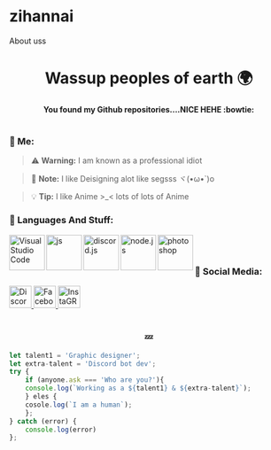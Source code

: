 # zihannai
About uss

<h1 align="center">Wassup peoples of earth 🌍</h1>

<h4 align="center" script>You found my Github repositories....NICE HEHE :bowtie: </h4>

#
### 🎐 Me:
> :warning: **Warning:** I am known as a professional idiot

> :memo: **Note:** I like Deisigning alot like segsss ヾ(•ω•`)o

> :bulb: **Tip:** I like Anime >_< lots of lots of Anime


### 💾 Languages And Stuff:
<img align="left" alt="Visual Studio Code" width="64px" src="https://i.imgur.com/LwSdAlE.png" />
<img align="left" alt="js" width="64px" src="https://i.imgur.com/3u1wzwE.png" />
<img align="left" alt="discord.js" width="64px" src="https://i.imgur.com/SI1DZf3.png" />
<img align="left" alt="node.js" width="64px" src="https://i.imgur.com/tYLFZBh.png" /> 
<img align="left" alt="photoshop" width="64px" src="https://i.imgur.com/OC1RcS5.jpg" /> <br />

#
### 📩 Social Media:
<a align="left" href="https://discord.gg/x6bGE6zz5z">
    <img src="https://cdn3.iconfinder.com/data/icons/popular-services-brands-vol-2/512/discord-256.png" alt="Discord" width="40"/>
 </a>
<a align="left" href="https://www.facebook.com/sayeedsabit.zihan">
    <img src="https://cdn2.iconfinder.com/data/icons/social-media-2285/512/1_Facebook_colored_svg_copy-512.png" alt="Facebook" width="40"/>
 </a>
 <a align="left" href="https://www.instagram.com/designervaia/">
    <img src="https://cdn3.iconfinder.com/data/icons/2018-social-media-logotypes/1000/2018_social_media_popular_app_logo_instagram-256.png" alt="InstaGRAAAAAAAAAAAAAAAAAAAAAAAAAAAm" width="40"/>
 </a>
  
<br/>
  
#
<h3 align="center">💤</h3>

```js
let talent1 = 'Graphic designer';
let extra-talent = 'Discord bot dev';
try {
    if (anyone.ask === 'Who are you?'){
	console.log(`Working as a ${talent1} & ${extra-talent}`);
	} eles {
	cosole.log(`I am a human`);
	};
} catch (error) {
    console.log(error)
};
```
</div>